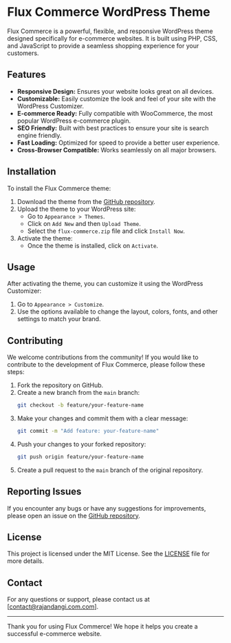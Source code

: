 # Flux Commerce WordPress Theme

Flux Commerce is a powerful, flexible, and responsive WordPress theme designed specifically for e-commerce websites. It is built using PHP, CSS, and JavaScript to provide a seamless shopping experience for your customers.

## Features

- **Responsive Design:** Ensures your website looks great on all devices.
- **Customizable:** Easily customize the look and feel of your site with the WordPress Customizer.
- **E-commerce Ready:** Fully compatible with WooCommerce, the most popular WordPress e-commerce plugin.
- **SEO Friendly:** Built with best practices to ensure your site is search engine friendly.
- **Fast Loading:** Optimized for speed to provide a better user experience.
- **Cross-Browser Compatible:** Works seamlessly on all major browsers.

## Installation

To install the Flux Commerce theme:

1. Download the theme from the [GitHub repository](https://github.com/rajandangi/flux-commerce).
2. Upload the theme to your WordPress site:
   - Go to `Appearance > Themes`.
   - Click on `Add New` and then `Upload Theme`.
   - Select the `flux-commerce.zip` file and click `Install Now`.
3. Activate the theme:
   - Once the theme is installed, click on `Activate`.

## Usage

After activating the theme, you can customize it using the WordPress Customizer:

1. Go to `Appearance > Customize`.
2. Use the options available to change the layout, colors, fonts, and other settings to match your brand.

## Contributing

We welcome contributions from the community! If you would like to contribute to the development of Flux Commerce, please follow these steps:

1. Fork the repository on GitHub.
2. Create a new branch from the `main` branch:
   ```bash
   git checkout -b feature/your-feature-name
   ```
3. Make your changes and commit them with a clear message:
   ```bash
   git commit -m "Add feature: your-feature-name"
   ```
4. Push your changes to your forked repository:
   ```bash
   git push origin feature/your-feature-name
   ```
5. Create a pull request to the `main` branch of the original repository.

## Reporting Issues

If you encounter any bugs or have any suggestions for improvements, please open an issue on the [GitHub repository](https://github.com/rajandangi/flux-commerce/issues).

## License

This project is licensed under the MIT License. See the [LICENSE](LICENSE) file for more details.

## Contact

For any questions or support, please contact us at [contact@rajandangi.com.com].

---

Thank you for using Flux Commerce! We hope it helps you create a successful e-commerce website.
